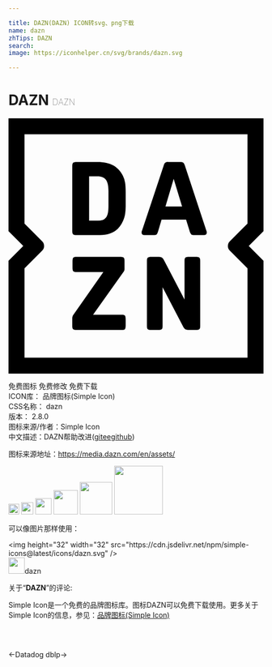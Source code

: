 ```yaml
---

title: DAZN(DAZN) ICON转svg、png下载
name: dazn
zhTips: DAZN
search: 
image: https://iconhelper.cn/svg/brands/dazn.svg

---
```


# DAZN  <small style="font-size: 60%;font-weight: 100">DAZN</small>

<div id="svg" class="svg-wrap">
<svg role="img" viewBox="0 0 24 24" xmlns="http://www.w3.org/2000/svg"><title>DAZN icon</title><path d="M14.774 8.291l.772-2.596.79 2.596zm3.848 2.268l-2.025-6.128c-.045-.135-.097-.224-.154-.266-.059-.041-.152-.063-.28-.063h-1.12a.485.485 0 0 0-.284.068c-.06.045-.11.132-.149.261l-2.045 6.128c-.025.032-.038.096-.038.192 0 .149.09.223.27.223h.84c.076 0 .139-.003.187-.01a.207.207 0 0 0 .116-.048.326.326 0 0 0 .077-.116c.022-.051.046-.119.072-.202l.318-1.071h2.306l.327 1.051c.026.09.051.16.077.213a.395.395 0 0 0 .087.12c.031.028.07.047.114.053h.002c.045.006.103.01.173.01h.897c.18 0 .27-.074.27-.223a.59.59 0 0 0-.005-.09.878.878 0 0 0-.036-.108l.003.006zm-.994 2.467h-.646c-.168 0-.279.024-.333.072-.055.049-.082.147-.082.295v3.638l-1.91-3.647c-.076-.155-.152-.253-.226-.295-.074-.041-.204-.063-.39-.063h-.599c-.167 0-.278.025-.332.073-.055.048-.082.147-.082.294v6.138c0 .148.025.246.077.294.052.048.16.072.328.072h.656c.167 0 .278-.024.332-.072.055-.048.082-.146.082-.294v-3.648l1.91 3.657c.077.155.152.253.227.295.073.042.204.062.39.062h.598c.167 0 .278-.024.333-.072.054-.048.082-.146.082-.294v-6.138c0-.148-.028-.246-.082-.294-.055-.048-.166-.073-.333-.073zm3.203-.581l1.665 1.665v8.385H1.505V14.11l1.663-1.664a.63.63 0 0 0 0-.89L1.504 9.891V1.505h20.991v8.384l-1.665 1.666a.63.63 0 0 0 0 .89zM24 0H0v10.613L1.387 12 0 13.387V24h24V13.387L22.613 12 24 10.613zM10.67 18.469H7.96l2.855-4.014a.67.67 0 0 0 .087-.155.425.425 0 0 0 .019-.135v-.772c0-.148-.028-.246-.082-.294-.055-.048-.166-.073-.334-.073H6.382c-.149 0-.245.028-.29.082-.045.055-.068.169-.068.343v.58c0 .172.023.287.068.341.045.055.141.083.29.083h2.545L6.11 18.469a.438.438 0 0 0-.107.27v.792c0 .148.027.245.082.294.055.048.167.072.334.072h4.25c.148 0 .245-.027.29-.081.045-.055.068-.17.068-.344v-.579c0-.173-.023-.287-.068-.342-.045-.055-.142-.082-.29-.082zM9.408 8.233c0 .264-.017.484-.052.661-.036.177-.093.32-.174.43a.648.648 0 0 1-.318.231 1.523 1.523 0 0 1-.487.068h-.79v-4.17h.79c.366 0 .63.11.79.324.16.215.241.571.241 1.067v1.389zm1.38-2.789c-.225-.457-.533-.795-.921-1.013-.39-.219-.88-.328-1.47-.328H6.418c-.167 0-.278.024-.333.072-.054.049-.082.147-.082.294v6.138c0 .148.028.246.082.295.055.048.166.072.333.072h2.218c1.048 0 1.765-.447 2.15-1.342.09-.205.153-.413.188-.622a4.91 4.91 0 0 0 .054-.796V6.911c0-.367-.018-.656-.054-.868a2.2 2.2 0 0 0-.193-.612l.006.013z"/></svg>
</div>
<detail full-name='dazn'></detail>

<div class="detail-page">
<p>
<span><span class="badge-success badge">免费图标</span> <span class="badge-success badge">免费修改</span>  <span class="badge-success badge">免费下载</span> </span>
<br/>
<span>
ICON库：
<span class="badge-secondary badge">品牌图标(Simple Icon)</span> 
</span>
<br/>
<span>
CSS名称：
<span class="badge-secondary badge">dazn</span> 
</span>

<br/>
<span>
版本：
<span class="badge-secondary badge">2.8.0</span> 
</span>
<br/>
<span>图标来源/作者：<span class="badge-light badge">Simple Icon</span></span> 
<br/>
<span class="zh-detail">中文描述：<span class="badge-primary badge">DAZN</span><span class="help-link"><span>帮助改进</span>(<a href="https://gitee.com/liuwave/icon-helper/edit/master/json/brands/dazn.json" target="_blank" rel="noopener noreferrer">gitee</a><a href="https://github.com/liuwave/icon-helper/edit/master/json/brands/dazn.json" target="_blank" rel="noopener noreferrer">github</a></span>)</span><br/>
</p>
</div><div class="description description alert alert-light"><p>图标来源地址：<a href="https://media.dazn.com/en/assets/" target="_blank" rel="noopener noreferrer">https://media.dazn.com/en/assets/</a></p></div>
<div class="alert alert-dark">
<img height="21" width="21" src="https://cdn.jsdelivr.net/npm/simple-icons@latest/icons/dazn.svg" />
<img height="24" width="24" src="https://cdn.jsdelivr.net/npm/simple-icons@latest/icons/dazn.svg" />
<img height="32" width="32" src="https://cdn.jsdelivr.net/npm/simple-icons@latest/icons/dazn.svg" />
<img height="48" width="48" src="https://cdn.jsdelivr.net/npm/simple-icons@latest/icons/dazn.svg" />
<img height="64" width="64" src="https://cdn.jsdelivr.net/npm/simple-icons@latest/icons/dazn.svg" />
<img height="96" width="96" src="https://cdn.jsdelivr.net/npm/simple-icons@latest/icons/dazn.svg" />

</div>
<div>
  <p>可以像图片那样使用：    
  </p>
  <div class="alert alert-primary" style="font-size: 14px">
    &lt;img height="32" width="32" src="https://cdn.jsdelivr.net/npm/simple-icons@latest/icons/dazn.svg" /&gt;
    <copy-btn content='<img height="32" width="32" src="https://cdn.jsdelivr.net/npm/simple-icons@latest/icons/dazn.svg" />'></copy-btn>
  </div>
  <div class="alert alert-secondary">
    <img height="32" width="32" src="https://cdn.jsdelivr.net/npm/simple-icons@latest/icons/dazn.svg" />dazn
    <copy-btn content="dazn" btn-title="复制图标名称"></copy-btn>
  </div>
</div>
<div class="icon-detail__container">
<p>关于“<b>DAZN</b>”的评论:</p>
</div>
<Vssue title="关于“DAZN”的评论" />
<div><p>Simple Icon是一个免费的品牌图标库。图标DAZN可以免费下载使用。更多关于  Simple Icon的信息，参见：<a target="_blank" href="https://iconhelper.cn/brands.html">品牌图标(Simple Icon)</a>
</p></div>


<div style="padding:2rem 0 " class="page-nav"><p class="inner"><span class="prev">←<router-link to="/icon/datadog.html">Datadog</router-link></span> <span class="next"><router-link to="/icon/dblp.html">dblp</router-link>→</span></p></div>
